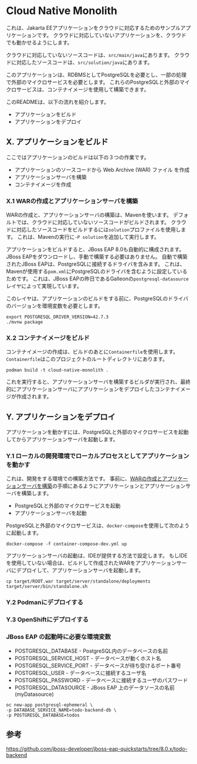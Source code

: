 # Cloud Native Monolith
これは、Jakarta EEアプリケーションをクラウドに対応するためのサンプルアプリケーションです。
クラウドに対応していないアプリケーションを、クラウドでも動かせるようにします。

クラウドに対応していないソースコードは、`src/main/java`にあります。
クラウドに対応したソースコードは、`src/solution/java`にあります。

このアプリケーションは、RDBMSとしてPostgreSQLを必要とし、一部の処理で外部のマイクロサービスを必要とします。
これらのPostgreSQLと外部のマイクロサービスは、コンテナイメージを使用して構築できます。


このREADMEは、以下の流れを紹介します。

* アプリケーションをビルド
* アプリケーションをデプロイ

## X. アプリケーションをビルド

ここではアプリケーションのビルドは以下の３つの作業です。

* アプリケーションのソースコードから Web Archive (WAR) ファイル を作成
* アプリケーションサーバを構築
* コンテナイメージを作成

### X.1 WARの作成とアプリケーションサーバを構築

WARの作成と、アプリケーションサーバの構築は、Mavenを使います。
デフォルトでは、クラウドに対応していないソースコードがビルドされます。
クラウドに対応したソースコードをビルドするには`solution`プロファイルを使用します。
これは、Mavenの実行に`-P solution`を追加して実行します。

アプリケーションをビルドすると、JBoss EAP 8.0も自動的に構成されます。
JBoss EAPをダウンロードし、手動で構築する必要はありません。
自動で構築されたJBoss EAPは、PostgreSQLに接続するドライバを含みます。
これは、Mavenが使用する`pom.xml`にPostgreSQLのドライバを含むように設定しているためです。
これは、JBoss EAPの昨日であるGalleonの`postgresql-datasource`レイヤによって実現しています。

このレイヤは、アプリケーションのビルドをする前に、PostgreSQLのドライバのバージョンを環境変数を必要とします。
```shell
export POSTGRESQL_DRIVER_VERSION=42.7.3
./mvnw package
```

### X.2 コンテナイメージをビルド

コンテナイメージの作成は、ビルドのあとに`Containerfile`を使用します。
`Containerfile`はこのプロジェクトのルートディレクトリにあります。

```shell
podman build -t cloud-native-monolith .
```
これを実行すると、アプリケーションサーバを構築するビルダが実行され、最終的にアプリケーションサーバにアプリケーションをデプロイしたコンテナイメージが作成されます。


## Y. アプリケーションをデプロイ

アプリケーションを動かすには、PostgreSQLと外部のマイクロサービスを起動してからアプリケーションサーバを起動します。


### Y.1 ローカルの開発環境でローカルプロセスとしてアプリケーションを動かす

これは、開発をする環境での構築方法です。
事前に、[WARの作成とアプリケーションサーバを構築](#x1-warの作成とアプリケーションサーバを構築)の手順にあるようにアプリケーションとアプリケーションサーバを構築します。

* PostgreSQLと外部のマイクロサービスを起動
* アプリケーションサーバを起動

PostgreSQLと外部のマイクロサービスは、`docker-compose`を使用して次のように起動します。
```
docker-compose -f container-compose-dev.yml up
```

アプリケーションサーバの起動は、IDEが提供する方法で設定します。
もしIDEを使用していない場合は、ビルドして作成されたWARをアプリケーションサーバにデプロイして、アプリケーションサーバを起動します。

```shell
cp target/ROOT.war target/server/standalone/deployments
target/server/bin/standalone.sh
```



### Y.2 Podmanにデプロイする










### Y.3 OpenShiftにデプロイする



















### JBoss EAP の起動時に必要な環境変数
* POSTGRESQL_DATABASE - PostgreSQL内のデータベースの名前
* POSTGRESQL_SERVICE_HOST - データベースが動くホスト名
* POSTGRESQL_SERVICE_PORT - データベースが待ち受けるポート番号
* POSTGRESQL_USER - データベースに接続するユーザ名
* POSTGRESQL_PASSWORD - データベースに接続するユーザのパスワード
* POSTGRESQL_DATASOURCE - JBoss EAP 上のデータソースの名前 (myDatasource)

```
oc new-app postgresql-ephemeral \
-p DATABASE_SERVICE_NAME=todo-backend-db \
-p POSTGRESQL_DATABASE=todos
```

## 参考
https://github.com/jboss-developer/jboss-eap-quickstarts/tree/8.0.x/todo-backend


##